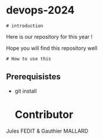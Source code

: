 # devops-2024

    # introduction

Here is our repository for this year ! 

Hope you will find this repository well

    # How to use this 


## Prerequisistes
 
- git install

    # Contributor

Jules FEDIT  &  Gauthier MALLARD

